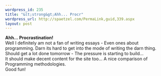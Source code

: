 ```yaml
--- 
wordpress_id: 235
title: "&lt;strong&gt;Ahh... Procr"
wordpress_url: http://spaetzel.com/PermaLink,guid,339.aspx
layout: post
---
```

<strong>Ahh... Procrastination! </strong>
        <br />
        Well I definitely am not a fan of writing essays - Even ones about programming. Darn
        its hard to get into the mode of writing the darn thing.<br />
        Should get a lot done tomorrow - The pressure is starting to build...<br />
        It should make decent content for the site too... A nice comparison of Programming
        methodologies.<br />
        Good fun!<br />
        <img width="0" height="0" src="http://spaetzel.com/aggbug.ashx?id=339" />
